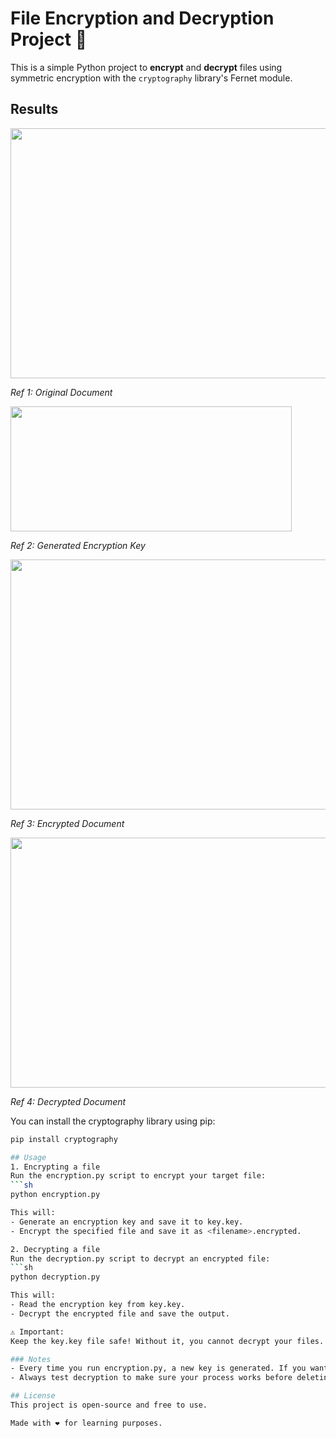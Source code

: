 # File Encryption and Decryption Project 🔐

This is a simple Python project to **encrypt** and **decrypt** files using symmetric encryption with the `cryptography` library's Fernet module.

## Results
<img src="https://github.com/user-attachments/assets/6573372c-3f16-4ea2-a473-25ff39619d7f" width="550" height="400"/>

*Ref 1: Original Document*

<img src="https://github.com/user-attachments/assets/c349cf19-edfb-457e-a197-cbc0d5b296e8" width="450" height="200"/>

*Ref 2: Generated Encryption Key*

<img src="https://github.com/user-attachments/assets/179e942c-d02d-414d-95d2-f462160b68f6" width="550" height="400"/>

*Ref 3: Encrypted Document*

<img src="https://github.com/user-attachments/assets/ed1c3618-1cc1-42d1-933d-3e8745f9d9c8" width="550" height="400"/>

*Ref 4: Decrypted Document*

You can install the cryptography library using pip:
  ```sh
  pip install cryptography

## Usage 
1. Encrypting a file
  Run the encryption.py script to encrypt your target file:
  ```sh
  python encryption.py

This will:
- Generate an encryption key and save it to key.key.
- Encrypt the specified file and save it as <filename>.encrypted.

2. Decrypting a file
  Run the decryption.py script to decrypt an encrypted file:
  ```sh
  python decryption.py

This will:
- Read the encryption key from key.key.
- Decrypt the encrypted file and save the output.
  
⚠️ Important:
Keep the key.key file safe! Without it, you cannot decrypt your files.

### Notes
- Every time you run encryption.py, a new key is generated. If you want to encrypt multiple files with the same key, save and reuse your key.key.
- Always test decryption to make sure your process works before deleting original files.

## License
This project is open-source and free to use.

Made with ❤️ for learning purposes.








